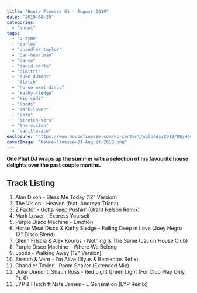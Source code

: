 ```yaml
---
title: "House Finesse 81 - August 2019"
date: "2019-08-30"
categories: 
  - "shows"
tags: 
  - "2-tyme"
  - "carlos"
  - "chandler-taylor"
  - "dan-heartman"
  - "dance"
  - "david-harte"
  - "dimitri"
  - "duke-dumont"
  - "fletch"
  - "horse-meat-disco"
  - "kathy-sledge"
  - "kid-cudi"
  - "loods"
  - "mark-lower"
  - "pete"
  - "stretch-vern"
  - "the-vision"
  - "vanilla-ace"
enclosure: "https://www.housefinesse.com/wp-content/uploads/2019/08/House-Finesse-81-August-2019.mp3 72409015 audio/mpeg "
coverImage: "House-Finesse-81-August-2019.png"
---
```


**One Phat DJ wraps up the summer with a selection of his favourite house delights over the past couple months.**

## Track Listing

1. Alan Dixon - Bless Me Today (12" Version)
2. The Vision - Heaven (feat. Andreya Triana)
3. Z Factor - Gotta Keep Pushin' (Grant Nelson Remix)
4. Mark Lower - Express Yourself
5. Purple Disco Machine - Emotion
6. Horse Meat Disco & Kathy Sledge - Falling Deep in Love (Joey Negro 12" Disco Blend)
7. Glenn Friscia & Alex Kouros - Nothing Is The Same (Jackin House Club)
8. Purple Disco Machine - Where We Belong
9. Loods - Walking Away (12" Version)
10. Stretch & Vern - I'm Alive (Illyus & Barrientos Refix)
11. Chandler Taylor - Room Shaker (Extended Mix)
12. Duke Dumont, Shaun Ross - Red Light Green Light (For Club Play Only, Pt. 6)
13. LYP & Fletch ft Nate James - L Generation (LYP Remix)
